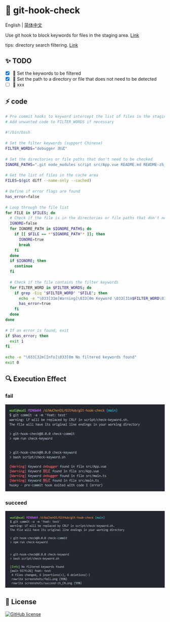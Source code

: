 # 🚀 git-hook-check

English | [简体中文](./README-zh_CN.md)

Use git hook to block keywords for files in the staging area. [Link](./script/check-keyword.sh)

tips: directory search filtering. [Link](./script/file-check-keyword.sh)

## ✨ TODO

- [x] 🔨 Set the keywords to be filtered
- [x] 🔨 Set the path to a directory or file that does not need to be detected
- [ ] 🔨 xxx

## ⚡ code

```sh
# Pre commit hooks to keyword intercept the list of files in the staging area
# Add unwanted code to FILTER_WORDS if necessary

#!/bin/bash

# Set the filter keywords (support Chinese)
FILTER_WORDS="debugger 测试"

# Set the directories or file paths that don't need to be checked
IGNORE_PATHS=".git node_modules script src/App.vue README.md README-zh_CN.md"

# Get the list of files in the cache area
FILES=$(git diff --name-only --cached)

# Define if error flags are found
has_error=false

# Loop through the file list
for FILE in $FILES; do
  # Check if the file is in the directories or file paths that don't need to be checked
  IGNORE=false
  for IGNORE_PATH in $IGNORE_PATHS; do
    if [[ $FILE == *"$IGNORE_PATH"* ]]; then
      IGNORE=true
      break
    fi
  done
  if $IGNORE; then
    continue
  fi

  # Check if the file contains the filter keywords
  for FILTER_WORD in $FILTER_WORDS; do
    if grep -Eiq "$FILTER_WORD" "$FILE"; then
      echo -e "\033[31m[Warning]\033[0m Keyword \033[31m$FILTER_WORD\033[0m found in file $FILE"
      has_error=true
    fi
  done
done

# If an error is found, exit
if $has_error; then
  exit 1
fi

echo -e "\033[32m[Info]\033[0m No filtered keywords found"
exit 0

```

## 🔍 Execution Effect

### fail

![fail](./screenshots/fail.png)

### succeed

![succeed](./screenshots/succeed.png)

## 🎈 License

[![GitHub license](https://img.shields.io/github/license/HJFront/gotabit-sdk-vue)](https://github.com/HJFront/gotabit-sdk-vue/blob/master/LICENSE)
